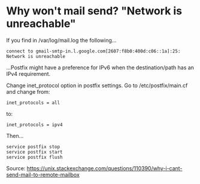 # Why won't mail send? "Network is unreachable"

If you find in /var/log/mail.log the following...

```
connect to gmail-smtp-in.l.google.com[2607:f8b0:400d:c06::1a]:25: Network is unreachable
```

...Postfix might have a preference for IPv6 when the destination/path has an IPv4 requirement.

Change inet_protocol option in postfix settings. Go to /etc/postfix/main.cf and change from:
```
inet_protocols = all
```
to:
```
inet_protocols = ipv4
```
Then...
```
service postfix stop
service postfix start
service postfix flush
```

Source: https://unix.stackexchange.com/questions/110390/why-i-cant-send-mail-to-remote-mailbox
